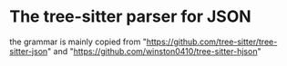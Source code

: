 # The tree-sitter parser for JSON

the grammar is mainly copied from "https://github.com/tree-sitter/tree-sitter-json" and  "https://github.com/winston0410/tree-sitter-hjson"
